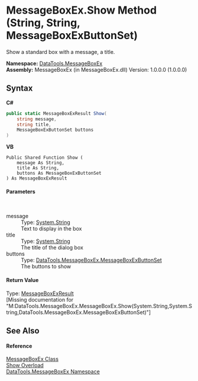 # MessageBoxEx.Show Method (String, String, MessageBoxExButtonSet)
 

Show a standard box with a message, a title.

**Namespace:**&nbsp;<a href="N_DataTools_MessageBoxEx.md">DataTools.MessageBoxEx</a><br />**Assembly:**&nbsp;MessageBoxEx (in MessageBoxEx.dll) Version: 1.0.0.0 (1.0.0.0)

## Syntax

**C#**<br />
``` C#
public static MessageBoxExResult Show(
	string message,
	string title,
	MessageBoxExButtonSet buttons
)
```

**VB**<br />
``` VB
Public Shared Function Show ( 
	message As String,
	title As String,
	buttons As MessageBoxExButtonSet
) As MessageBoxExResult
```


#### Parameters
&nbsp;<dl><dt>message</dt><dd>Type: <a href="https://docs.microsoft.com/dotnet/api/system.string" target="_blank">System.String</a><br />Text to display in the box</dd><dt>title</dt><dd>Type: <a href="https://docs.microsoft.com/dotnet/api/system.string" target="_blank">System.String</a><br />The title of the dialog box</dd><dt>buttons</dt><dd>Type: <a href="T_DataTools_MessageBoxEx_MessageBoxExButtonSet.md">DataTools.MessageBoxEx.MessageBoxExButtonSet</a><br />The buttons to show</dd></dl>

#### Return Value
Type: <a href="T_DataTools_MessageBoxEx_MessageBoxExResult.md">MessageBoxExResult</a><br />\[Missing <returns> documentation for "M:DataTools.MessageBoxEx.MessageBoxEx.Show(System.String,System.String,DataTools.MessageBoxEx.MessageBoxExButtonSet)"\]

## See Also


#### Reference
<a href="T_DataTools_MessageBoxEx_MessageBoxEx.md">MessageBoxEx Class</a><br /><a href="Overload_DataTools_MessageBoxEx_MessageBoxEx_Show.md">Show Overload</a><br /><a href="N_DataTools_MessageBoxEx.md">DataTools.MessageBoxEx Namespace</a><br />